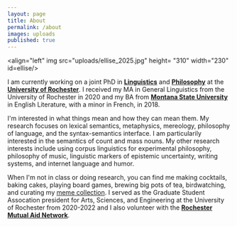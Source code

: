 ```yaml
---
layout: page
title: About
permalink: /about
images: uploads
published: true
---
```


<body>

<align="left" img src="uploads/ellise_2025.jpg" height= "310" width="230" id=ellise/>

<p>I am currently working on a joint PhD in <b><a href="http://www.sas.rochester.edu/lin/">Linguistics</a></b> and <b><a href="https://www.sas.rochester.edu/phl/">Philosophy</a></b> at the <b><a href="http://www.rochester.edu/">University of Rochester</a></b>. I received my MA in General Linguistics from the University of Rochester in 2020 and my BA from <b><a href="http://www.montana.edu/">Montana State University</a></b> in English Literature, with a minor in French, in 2018.</p>

<p>I'm interested in what things mean and how they can mean them. My research focuses on lexical semantics, metaphysics, mereology, philosophy of language, and the syntax-semantics interface. I am particularily interested in the semantics of count and mass nouns. My other research interests include using corpus linguistics for experimental philosophy, philosophy of music, linguistic markers of epistemic uncertainty, writing systems, and internet language and humor.</p>

<p>When I'm not in class or doing research, you can find me making cocktails, baking cakes, playing board games, brewing big pots of tea, birdwatching, and curating my <a href="https://ellisemoon.github.io/yeet">meme collection</a>. I served as the Graduate Student Assocation president for Arts, Sciences, and Engineering at the University of Rochester from 2020-2022 and I also volunteer with the <b><a href="https://rocmutualaid.com/">Rochester Mutual Aid Network</a></b>.</p>
  
</body>
